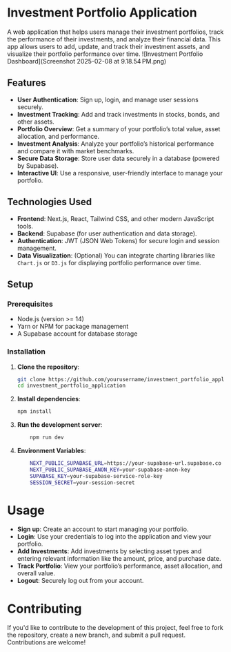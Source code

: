 # Investment Portfolio Application

A web application that helps users manage their investment portfolios, track the performance of their investments, and analyze their financial data. This app allows users to add, update, and track their investment assets, and visualize their portfolio performance over time.
![Investment Portfolio Dashboard](Screenshot 2025-02-08 at 9.18.54 PM.png)
## Features

- **User Authentication**: Sign up, login, and manage user sessions securely.
- **Investment Tracking**: Add and track investments in stocks, bonds, and other assets.
- **Portfolio Overview**: Get a summary of your portfolio’s total value, asset allocation, and performance.
- **Investment Analysis**: Analyze your portfolio’s historical performance and compare it with market benchmarks.
- **Secure Data Storage**: Store user data securely in a database (powered by Supabase).
- **Interactive UI**: Use a responsive, user-friendly interface to manage your portfolio.

## Technologies Used

- **Frontend**: Next.js, React, Tailwind CSS, and other modern JavaScript tools.
- **Backend**: Supabase (for user authentication and data storage).
- **Authentication**: JWT (JSON Web Tokens) for secure login and session management.
- **Data Visualization**: (Optional) You can integrate charting libraries like `Chart.js` or `D3.js` for displaying portfolio performance over time.

## Setup

### Prerequisites

- Node.js (version >= 14)
- Yarn or NPM for package management
- A Supabase account for database storage

### Installation

1. **Clone the repository**:

   ```bash
   git clone https://github.com/yourusername/investment_portfolio_application.git
   cd investment_portfolio_application
     ```

2. **Install dependencies**:

    ```bash
    npm install
    ```

3. **Run the development server**:
 
    ```bash
        npm run dev
    ```

4. **Environment Variables**:
    ```bash
        NEXT_PUBLIC_SUPABASE_URL=https://your-supabase-url.supabase.co
        NEXT_PUBLIC_SUPABASE_ANON_KEY=your-supabase-anon-key
        SUPABASE_KEY=your-supabase-service-role-key
        SESSION_SECRET=your-session-secret  
    ```

# Usage

- **Sign up**: Create an account to start managing your portfolio.
- **Login**: Use your credentials to log into the application and view your portfolio.
- **Add Investments**: Add investments by selecting asset types and entering relevant information like the amount, price, and purchase date.
- **Track Portfolio**: View your portfolio’s performance, asset allocation, and overall value.
- **Logout**: Securely log out from your account.

# Contributing

If you'd like to contribute to the development of this project, feel free to fork the repository, create a new branch, and submit a pull request. Contributions are welcome!


